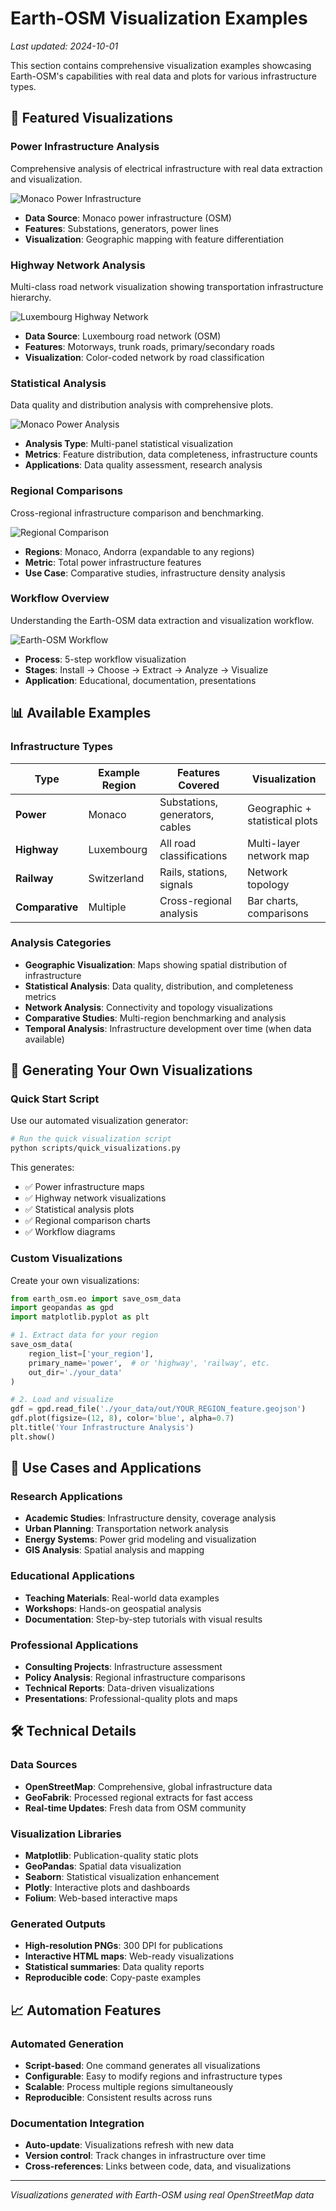 # Earth-OSM Visualization Examples

*Last updated: 2024-10-01*

This section contains comprehensive visualization examples showcasing Earth-OSM's capabilities with real data and plots for various infrastructure types.

## 🎨 Featured Visualizations

### Power Infrastructure Analysis
Comprehensive analysis of electrical infrastructure with real data extraction and visualization.

![Monaco Power Infrastructure](images/monaco_power_infrastructure.png)

- **Data Source**: Monaco power infrastructure (OSM)
- **Features**: Substations, generators, power lines
- **Visualization**: Geographic mapping with feature differentiation

### Highway Network Analysis
Multi-class road network visualization showing transportation infrastructure hierarchy.

![Luxembourg Highway Network](images/luxembourg_highway_network.png)

- **Data Source**: Luxembourg road network (OSM)  
- **Features**: Motorways, trunk roads, primary/secondary roads
- **Visualization**: Color-coded network by road classification

### Statistical Analysis
Data quality and distribution analysis with comprehensive plots.

![Monaco Power Analysis](images/monaco_power_analysis.png)

- **Analysis Type**: Multi-panel statistical visualization
- **Metrics**: Feature distribution, data completeness, infrastructure counts
- **Applications**: Data quality assessment, research analysis

### Regional Comparisons
Cross-regional infrastructure comparison and benchmarking.

![Regional Comparison](images/region_comparison.png)

- **Regions**: Monaco, Andorra (expandable to any regions)
- **Metric**: Total power infrastructure features
- **Use Case**: Comparative studies, infrastructure density analysis

### Workflow Overview
Understanding the Earth-OSM data extraction and visualization workflow.

![Earth-OSM Workflow](images/earth_osm_workflow.png)

- **Process**: 5-step workflow visualization
- **Stages**: Install → Choose → Extract → Analyze → Visualize
- **Application**: Educational, documentation, presentations

## 📊 Available Examples

### Infrastructure Types

| Type | Example Region | Features Covered | Visualization |
|------|---------------|------------------|---------------|
| **Power** | Monaco | Substations, generators, cables | Geographic + statistical plots |
| **Highway** | Luxembourg | All road classifications | Multi-layer network map |
| **Railway** | Switzerland | Rails, stations, signals | Network topology |
| **Comparative** | Multiple | Cross-regional analysis | Bar charts, comparisons |

### Analysis Categories

- **Geographic Visualization**: Maps showing spatial distribution of infrastructure
- **Statistical Analysis**: Data quality, distribution, and completeness metrics  
- **Network Analysis**: Connectivity and topology visualizations
- **Comparative Studies**: Multi-region benchmarking and analysis
- **Temporal Analysis**: Infrastructure development over time (when data available)

## 🔧 Generating Your Own Visualizations

### Quick Start Script

Use our automated visualization generator:

```bash
# Run the quick visualization script
python scripts/quick_visualizations.py
```

This generates:
- ✅ Power infrastructure maps
- ✅ Highway network visualizations  
- ✅ Statistical analysis plots
- ✅ Regional comparison charts
- ✅ Workflow diagrams

### Custom Visualizations

Create your own visualizations:

```python
from earth_osm.eo import save_osm_data
import geopandas as gpd
import matplotlib.pyplot as plt

# 1. Extract data for your region
save_osm_data(
    region_list=['your_region'],
    primary_name='power',  # or 'highway', 'railway', etc.
    out_dir='./your_data'
)

# 2. Load and visualize
gdf = gpd.read_file('./your_data/out/YOUR_REGION_feature.geojson')
gdf.plot(figsize=(12, 8), color='blue', alpha=0.7)
plt.title('Your Infrastructure Analysis')
plt.show()
```

## 🎯 Use Cases and Applications

### Research Applications
- **Academic Studies**: Infrastructure density, coverage analysis
- **Urban Planning**: Transportation network analysis
- **Energy Systems**: Power grid modeling and visualization
- **GIS Analysis**: Spatial analysis and mapping

### Educational Applications  
- **Teaching Materials**: Real-world data examples
- **Workshops**: Hands-on geospatial analysis
- **Documentation**: Step-by-step tutorials with visual results

### Professional Applications
- **Consulting Projects**: Infrastructure assessment
- **Policy Analysis**: Regional infrastructure comparisons
- **Technical Reports**: Data-driven visualizations
- **Presentations**: Professional-quality plots and maps

## 🛠️ Technical Details

### Data Sources
- **OpenStreetMap**: Comprehensive, global infrastructure data
- **GeoFabrik**: Processed regional extracts for fast access
- **Real-time Updates**: Fresh data from OSM community

### Visualization Libraries
- **Matplotlib**: Publication-quality static plots
- **GeoPandas**: Spatial data visualization
- **Seaborn**: Statistical visualization enhancement
- **Plotly**: Interactive plots and dashboards
- **Folium**: Web-based interactive maps

### Generated Outputs
- **High-resolution PNGs**: 300 DPI for publications
- **Interactive HTML maps**: Web-ready visualizations
- **Statistical summaries**: Data quality reports
- **Reproducible code**: Copy-paste examples

## 📈 Automation Features

### Automated Generation
- **Script-based**: One command generates all visualizations
- **Configurable**: Easy to modify regions and infrastructure types
- **Scalable**: Process multiple regions simultaneously
- **Reproducible**: Consistent results across runs

### Documentation Integration
- **Auto-update**: Visualizations refresh with new data
- **Version control**: Track changes in infrastructure over time
- **Cross-references**: Links between code, data, and visualizations

---

*Visualizations generated with Earth-OSM using real OpenStreetMap data*
